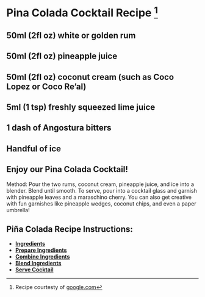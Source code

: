 
# Pina Colada Cocktail Recipe [^1]

## 50ml (2fl oz) white or golden rum
## 50ml (2fl oz) pineapple juice
## 50ml (2fl oz) coconut cream (such as Coco Lopez or Coco Re’al)
## 5ml (1 tsp) freshly squeezed lime juice
## 1 dash of Angostura bitters
## Handful of ice

## Enjoy our Pina Colada Cocktail!


Method:
Pour the two rums, coconut cream, pineapple juice, and ice into a blender.
Blend until smooth.
To serve, pour into a cocktail glass and garnish with pineapple leaves and a maraschino cherry.
You can also get creative with fun garnishes like pineapple wedges, coconut chips, and even a paper umbrella!

##  Piña Colada Recipe Instructions:
 - [**Ingredients**](./ingredients/ingredients.md) 
 - [**Prepare Ingredients**](./final/step-1/step-1.md) 
 - [**Combine Ingredients**](./final/step-2/step-2.md) 
 - [**Blend Ingredients**](./final/step-3/step-3.md) 
 - [**Serve Cocktail**](./final/step-4/step-4.md) 

 [^1]: Recipe courtesty of [google.com](https://www.bing.com/search?q=pina+colada+cocktail+recipe&qs=SC&pq=pina+colada+cocktail+recipie&sc=3-28&cvid=8BCE1681355F433694979F6BF70304E3&FORM=QBRE&sp=1&ghc=1&lq=0&sm=csrmain)

